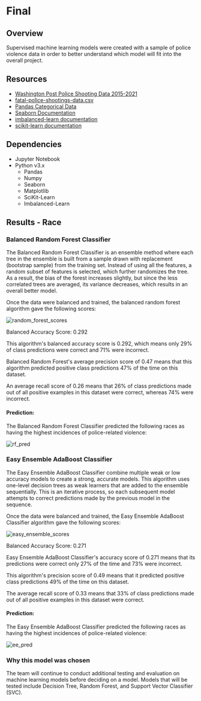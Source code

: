 # Final

## Overview
Supervised machine learning models were created with a sample of police violence data in order to better understand which model will fit into the overall project.


## Resources
- [Washington Post Police Shooting Data 2015-2021](https://github.com/washingtonpost/data-police-shootings)
- [fatal-police-shootings-data.csv](https://github.com/TamaraGR/Police_Violence_Analysis/tree/amanda/Resources)
- [Pandas Categorical Data](https://pandas.pydata.org/pandas-docs/stable/user_guide/categorical.html)
- [Seaborn Documentation](https://seaborn.pydata.org/introduction.html)
- [imbalanced-learn documentation](https://imbalanced-learn.org/stable/index.html)
- [scikit-learn documentation](https://scikit-learn.org/stable/supervised_learning.html)



## Dependencies
- Jupyter Notebook
- Python v3.x
    - Pandas
    - Numpy
    - Seaborn
    - Matplotlib
    - SciKit-Learn
    - Imbalanced-Learn


## Results - Race
### Balanced Random Forest Classifier
The Balanced Random Forest Classifier is an ensemble method where each tree in the ensemble is built from a sample drawn with replacement (bootstrap sample) from the training set. Instead of using all the features, a random subset of features is selected, which further randomizes the tree. As a result, the bias of the forest increases slightly, but since the less correlated trees are averaged, its variance decreases, which results in an overall better model.

Once the data were balanced and trained, the balanced random forest algorithm gave the following scores:

![random_forest_scores](https://user-images.githubusercontent.com/73897240/115964224-65631d00-a4f1-11eb-8220-66d26f830100.PNG)

Balanced Accuracy Score: 0.292

This algorithm's balanced accuracy score is 0.292, which means only 29% of class predictions were correct and 71% were incorrect.

Balanced Random Forest's average precision score of 0.47 means that this algorithm predicted positive class predictions 47% of the time on this dataset.

An average recall score of 0.26 means that 26% of class predictions made out of all positive examples in this dataset were correct, whereas 74% were incorrect.

#### Prediction:
The Balanced Random Forest Classifier predicted the following races as having the highest incidences of police-related violence:

![rf_pred](https://user-images.githubusercontent.com/73897240/116002684-e3debe00-a5c8-11eb-8ac4-b7a66bc94558.PNG)



### Easy Ensemble AdaBoost Classifier
The Easy Ensemble AdaBoost Classifier combine multiple weak or low accuracy models to create a strong, accurate models. This algorithm uses one-level decision trees as weak learners that are added to the ensemble sequentially. This is an iterative process, so each subsequent model attempts to correct predictions made by the previous model in the sequence.

Once the data were balanced and trained, the Easy Ensemble AdaBoost Classifier algorithm gave the following scores:

![easy_ensemble_scores](https://user-images.githubusercontent.com/73897240/115965431-410a3f00-a4f7-11eb-8898-3b980d20e2a7.PNG)

Balanced Accuracy Score: 0.271

Easy Ensemble AdaBoost Classifier's accuracy score of 0.271 means that its predictions were correct only 27% of the time and 73% were incorrect.

This algorithm's precision score of 0.49 means that it predicted positive class predictions 49% of the time on this dataset.

The average recall score of 0.33 means that 33% of class predictions made out of all positive examples in this dataset were correct.

#### Prediction:
The Easy Ensemble AdaBoost Classifier predicted the following races as having the highest incidences of police-related violence:

![ee_pred](https://user-images.githubusercontent.com/73897240/116002626-aa0db780-a5c8-11eb-9711-8125bc0355d8.PNG)


### Why this model was chosen
The team will continue to conduct additional testing and evaluation on machine learning models before deciding on a model.  Models that will be tested include Decision Tree, Random Forest, and Support Vector Classifier (SVC).

